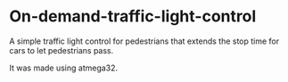 # On-demand-traffic-light-control
A simple traffic light control for pedestrians that extends the stop time for cars to let pedestrians pass.

It was made using atmega32.
